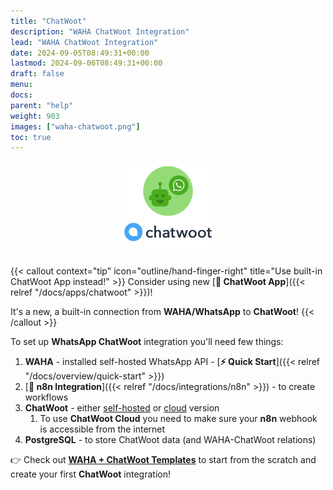 ```yaml
---
title: "ChatWoot"
description: "WAHA ChatWoot Integration"
lead: "WAHA ChatWoot Integration"
date: 2024-09-05T08:49:31+00:00
lastmod: 2024-09-06T08:49:31+00:00
draft: false
menu:
docs:
parent: "help"
weight: 903
images: ["waha-chatwoot.png"]
toc: true
---
```


<p align="center">
  <img src="/images/chatwoot/waha-chatwoot.png" style="width: 150px">
</p>

{{< callout context="tip" icon="outline/hand-finger-right" title="Use built-in ChatWoot App instead!" >}}
Consider using new 
[**🧩 ChatWoot App**]({{< relref "/docs/apps/chatwoot" >}})!

It's a new, a built-in connection from **WAHA/WhatsApp** to **ChatWoot**!
{{< /callout >}}

To set up **WhatsApp ChatWoot** integration you'll need few things:
1. **WAHA** - installed self-hosted WhatsApp API - [**⚡ Quick Start**]({{< relref "/docs/overview/quick-start" >}})
2. [**🔌 n8n Integration**]({{< relref "/docs/integrations/n8n" >}}) - to create workflows
3. **ChatWoot** - either [self-hosted](https://www.chatwoot.com/docs/self-hosted) or [cloud](https://app.chatwoot.com/) version
   1. To use **ChatWoot Cloud** you need to make sure your **n8n** webhook is accessible from the internet
4. **PostgreSQL** - to store ChatWoot data (and WAHA-ChatWoot relations)

👉 Check out [**WAHA + ChatWoot Templates**](https://waha-n8n-templates.devlike.pro/chatwoot/) 
to start from the scratch and create your first **ChatWoot** integration!

